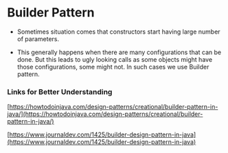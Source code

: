 # Builder Pattern

- Sometimes situation comes that constructors start having large number of parameters.

- This generally happens when there are many configurations that can be done.
But this leads to ugly looking calls as some objects might have those configurations, some might not. In such cases we use Builder pattern.
  
### Links for Better Understanding
[https://howtodoinjava.com/design-patterns/creational/builder-pattern-in-java/](https://howtodoinjava.com/design-patterns/creational/builder-pattern-in-java/)

[https://www.journaldev.com/1425/builder-design-pattern-in-java](https://www.journaldev.com/1425/builder-design-pattern-in-java)
